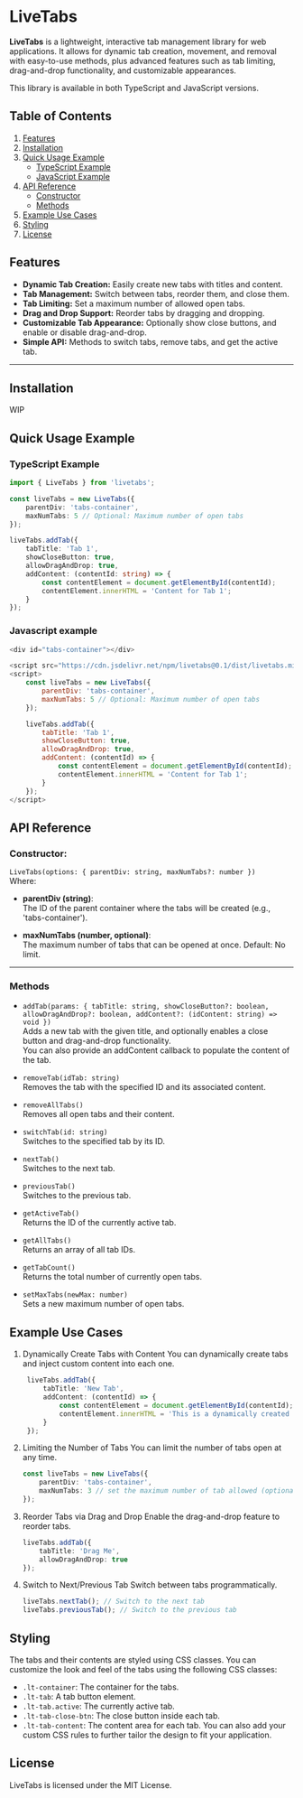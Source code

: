 # LiveTabs

**LiveTabs** is a lightweight, interactive tab management library for web applications. It allows for dynamic tab creation, movement, and removal with easy-to-use methods, plus advanced features such as tab limiting, drag-and-drop functionality, and customizable appearances.

This library is available in both TypeScript and JavaScript versions.

## Table of Contents

1. [Features](#features)
2. [Installation](#installation)
3. [Quick Usage Example](#quick-usage-example)
   - [TypeScript Example](#typescript-example)
   - [JavaScript Example](#javascript-example)
4. [API Reference](#api-reference)
   - [Constructor](#constructor)
   - [Methods](#methods)
5. [Example Use Cases](#example-use-cases)
6. [Styling](#styling)
7. [License](#license)

## Features

- **Dynamic Tab Creation:** Easily create new tabs with titles and content.
- **Tab Management:** Switch between tabs, reorder them, and close them.
- **Tab Limiting:** Set a maximum number of allowed open tabs.
- **Drag and Drop Support:** Reorder tabs by dragging and dropping.
- **Customizable Tab Appearance:** Optionally show close buttons, and enable or disable drag-and-drop.
- **Simple API:** Methods to switch tabs, remove tabs, and get the active tab.

---

## Installation
WIP

## Quick Usage Example
### TypeScript Example

```typescript
import { LiveTabs } from 'livetabs';

const liveTabs = new LiveTabs({
    parentDiv: 'tabs-container',
    maxNumTabs: 5 // Optional: Maximum number of open tabs
});

liveTabs.addTab({
    tabTitle: 'Tab 1',
    showCloseButton: true,
    allowDragAndDrop: true,
    addContent: (contentId: string) => {
        const contentElement = document.getElementById(contentId);
        contentElement.innerHTML = 'Content for Tab 1';
    }
});
```
### Javascript example
```javascript
<div id="tabs-container"></div>

<script src="https://cdn.jsdelivr.net/npm/livetabs@0.1/dist/livetabs.min.js"></script>
<script>
    const liveTabs = new LiveTabs({
        parentDiv: 'tabs-container',
        maxNumTabs: 5 // Optional: Maximum number of open tabs
    });

    liveTabs.addTab({
        tabTitle: 'Tab 1',
        showCloseButton: true,
        allowDragAndDrop: true,
        addContent: (contentId) => {
            const contentElement = document.getElementById(contentId);
            contentElement.innerHTML = 'Content for Tab 1';
        }
    });
</script>
```

## API Reference
### Constructor: 
`LiveTabs(options: { parentDiv: string, maxNumTabs?: number })` <br />
Where:
- **parentDiv (string)**:  
  The ID of the parent container where the tabs will be created (e.g., 'tabs-container').

- **maxNumTabs (number, optional)**:  
  The maximum number of tabs that can be opened at once. Default: No limit.

---

### Methods

- `addTab(params: { tabTitle: string, showCloseButton?: boolean, allowDragAndDrop?: boolean, addContent?: (idContent: string) => void })`  
  Adds a new tab with the given title, and optionally enables a close button and drag-and-drop functionality.  
  You can also provide an addContent callback to populate the content of the tab.

- `removeTab(idTab: string)`  
  Removes the tab with the specified ID and its associated content.

- `removeAllTabs()`  
  Removes all open tabs and their content.

- `switchTab(id: string)`  
  Switches to the specified tab by its ID.

- `nextTab()`  
  Switches to the next tab.

- `previousTab()` <br />
  Switches to the previous tab.
  
- `getActiveTab()`  
  Returns the ID of the currently active tab.

- `getAllTabs()`  
  Returns an array of all tab IDs.

- `getTabCount()`  
  Returns the total number of currently open tabs.

- `setMaxTabs(newMax: number)`  
  Sets a new maximum number of open tabs.
  
## Example Use Cases
1. Dynamically Create Tabs with Content
     You can dynamically create tabs and inject custom content into each one.
      
     ```typescript
      liveTabs.addTab({
          tabTitle: 'New Tab',
          addContent: (contentId) => {
              const contentElement = document.getElementById(contentId);
              contentElement.innerHTML = 'This is a dynamically created tab!';
          }
      });
     ```
2. Limiting the Number of Tabs
    You can limit the number of tabs open at any time.
    
    ```typescript
    const liveTabs = new LiveTabs({
        parentDiv: 'tabs-container',
        maxNumTabs: 3 // set the maximum number of tab allowed (optional)
    });
    ```
3. Reorder Tabs via Drag and Drop
    Enable the drag-and-drop feature to reorder tabs.
    
    ```typescript
    liveTabs.addTab({
        tabTitle: 'Drag Me',
        allowDragAndDrop: true
    });
    ```
4. Switch to Next/Previous Tab
    Switch between tabs programmatically.
  
    ```typescript
    liveTabs.nextTab(); // Switch to the next tab
    liveTabs.previousTab(); // Switch to the previous tab
    ```
## Styling
The tabs and their contents are styled using CSS classes. You can customize the look and feel of the tabs using the following CSS classes:

- `.lt-container`: The container for the tabs.
- `.lt-tab`: A tab button element.
- `.lt-tab.active`: The currently active tab.
- `.lt-tab-close-btn`: The close button inside each tab.
- `.lt-tab-content`: The content area for each tab.
You can also add your custom CSS rules to further tailor the design to fit your application.

## License
LiveTabs is licensed under the MIT License.
